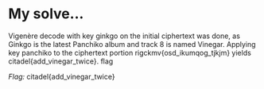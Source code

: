 # My solve...
Vigenère decode with key ginkgo on the initial ciphertext was done, as Ginkgo is the latest Panchiko album and track 8 is named Vinegar.
Applying key panchiko to the ciphertext portion rigckmv{osd_ikumqog_tjkjm} yields citadel{add_vinegar_twice}. flag

*Flag:* citadel{add_vinegar_twice}







